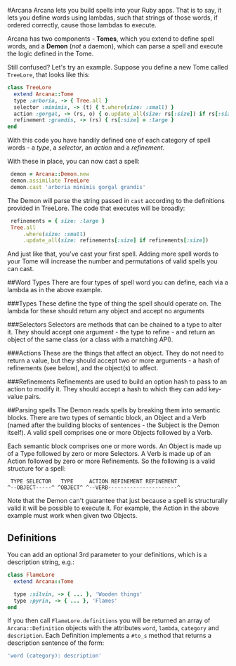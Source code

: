 #Arcana
Arcana lets you build spells into your Ruby apps. That is to say, it lets you define words using lambdas, such that strings of those words, if ordered correctly, cause those lambdas to execute.

Arcana has two components - **Tomes**, which you extend to define spell words, and a **Demon** (_not_ a daemon), which can parse a spell and execute the logic defined in the Tome.

Still confused? Let's try an example. Suppose you define a new Tome called `TreeLore`, that looks like this:

```ruby
class TreeLore
  extend Arcana::Tome
  type :arboria, -> { Tree.all }
  selector :minimis, -> (t) { t.where(size: :small) }
  action :gorgal, -> (rs, o) { o.update_all(size: rs[:size]) if rs[:size] }
  refinement :grandis, -> (rs) { rs[:size] = :large }
end
```

With this code you have handily defined one of each category of spell words - a _type_, a _selector_, an _action_ and a _refinement_.

With these in place, you can now cast a spell:
```ruby
 demon = Arcana::Demon.new
 demon.assimilate TreeLore
 demon.cast 'arboria minimis gorgal grandis'
```

The Demon will parse the string passed in `cast` according to the definitions provided in TreeLore. The code that executes will be broadly:

```ruby
 refinements = { size: :large }
 Tree.all
     .where(size: :small)
     .update_all(size: refinements[:size] if refinements[:size])
```

And just like that, you've cast your first spell. Adding more spell words to your Tome will increase the number and permutations of valid spells you can cast.

##Word Types
There are four types of spell word you can define, each via a lambda as in the above example.

###Types
These define the type of thing the spell should operate on. The lambda for these should return any object and accept no arguments

###Selectors
Selectors are methods that can be chained to a type to alter it. They should accept one argument - the type to refine - and return an object of the same class (or a class with a matching API).

###Actions
These are the things that affect an object. They do not need to return a value, but they should accept two or more arguments - a hash of refinements (see below), and the object(s) to affect.

###Refinements
Refinements are used to build an option hash to pass to an action to modify it. They should accept a hash to which they can add key-value pairs.

##Parsing spells
The Demon reads spells by breaking them into semantic blocks. There are two types of semantic block, an Object and a Verb (named after the building blocks of sentences - the Subject is the Demon itself). A valid spell comprises one or more Objects followed by a Verb.

Each semantic block comprises one or more words. An Object is made up of a Type followed by  zero or more Selectors. A Verb is made up of an Action followed by zero or more Refinements. So the following is a valid structure for a spell:

```
 TYPE SELECTOR   TYPE     ACTION REFINEMENT REFINEMENT
^--OBJECT-----^ ^OBJECT^ ^--VERB----------------------^
```

Note that the Demon can't guarantee that just because a spell is structurally valid it will be possible to execute it. For example, the Action in the above example must work when given two Objects.

## Definitions 
You can add an optional 3rd parameter to your definitions, which is a description string, e.g.:

```ruby
class FlameLore
  extend Arcana::Tome

  type :silvin, -> { ... }, 'Wooden things'
  type :pyrin, -> { ... }, 'Flames'
end
```
If you then call `FlameLore.definitions` you will be returned an array of `Arcana::Definition` objects with the attributes `word`, `lambda`, `category` and `description`. Each Definition implements a `#to_s` method that returns a description sentence of the form:

```ruby 
'word (category): description'
```

